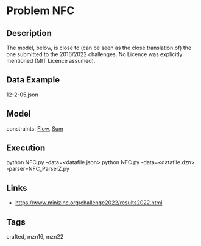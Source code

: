 # Problem NFC
## Description
The model, below, is close to (can be seen as the close translation of) the one submitted to the 2016/2022 challenges.
No Licence was explicitly mentioned (MIT Licence assumed).

## Data Example
  12-2-05.json

## Model
  constraints: [Flow](http://pycsp.org/documentation/constraints/Flow), [Sum](http://pycsp.org/documentation/constraints/Sum)

## Execution
  python NFC.py -data=<datafile.json>
  python NFC.py -data=<datafile.dzn> -parser=NFC_ParserZ.py

## Links
  - https://www.minizinc.org/challenge2022/results2022.html

## Tags
  crafted, mzn16, mzn22
